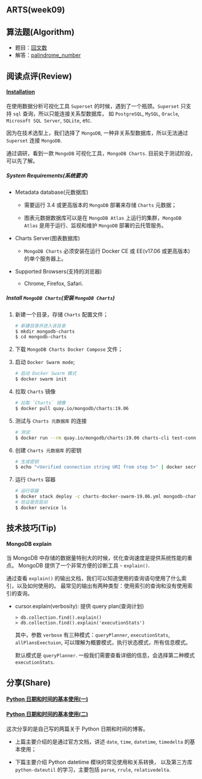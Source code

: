 ## ARTS(week09)

## 算法题(Algorithm)

- 题目：[回文数](https://leetcode-cn.com/problems/palindrome-number/)
- 解答：[palindrome_number](https://github.com/SharonChiong/leetcode/blob/master/algorithms/python/palindrome_number/palindrome_number.py)


## 阅读点评(Review)

#### [Installation](https://docs.mongodb.com/charts/onprem/installation/?_ga=2.205610139.923838046.1560741006-1769519089.1559815196)

在使用数据分析可视化工具 `Superset` 的时候，遇到了一个瓶颈。`Superset` 只支持 `sql` 查询，所以只能连接关系型数据库，
如 `PostgreSQL`, `MySQL`, `Oracle`, `Microsoft SQL Server`, `SQLite`, etc.

因为在技术选型上，我们选择了 `MongoDB`, 一种非关系型数据库，所以无法通过 `Superset` 连接 `MongoDB`.

通过调研，看到一款 `MongoDB` 可视化工具，`MongoDB Charts`. 目前处于测试阶段，可以先了解。

##### System Requirements(系统要求)

- Metadata database(元数据库)

  - 需要运行 3.4 或更高版本的 `MongoDB` 部署来存储 `Charts` 元数据；

  - 图表元数据数据库可以是在 `MongoDB Atlas` 上运行的集群，`MongoDB Atlas` 是用于运行、监视和维护 `MongoDB` 部署的云托管服务。

- Charts Server(图表数据库)

  - `MongoDB Charts` 必须安装在运行 Docker CE 或 EE(v17.06 或更高版本) 的单个服务器上。

- Supported Browsers(支持的浏览器)

  - Chrome, Firefox, Safari.
  
##### Install `MongoDB Charts`(安装 `MongoDB Charts`)

1. 新建一个目录，存储 `Charts` 配置文件；

    ```bash
    # 新建目录并进入该目录
    $ mkdir mongodb-charts
    $ cd mongodb-charts 
    ```

2. 下载 `MongoDB Charts Docker Compose` 文件；

3. 启动 `Docker Swarm mode`;

    ```bash
    # 启动 Docker Swarm 模式
    $ docker swarm init
    ```
    
4. 拉取 `Charts` 镜像

    ```bash
    # 拉取 `Charts` 镜像
    $ docker pull quay.io/mongodb/charts:19.06
    ```
    
5. 测试与 `Charts 元数据库` 的连接

    ```bash
    # 测试
    $ docker run --rm quay.io/mongodb/charts:19.06 charts-cli test-connection mongodb://<username>:<password>@myhost/
    ```
    
6. 创建 `Charts 元数据库` 的密钥

    ```bash
    # 生成密钥
    $ echo "<Verified connection string URI from step 5>" | docker secret creat charts-mongodb-uri -
    ```
    
7. 运行 `Charts` 容器

    ```bash
    # 运行容器
    $ docker stack deploy -c charts-docker-swarm-19.06.yml mongodb-charts
    # 验证是否启动
    $ docker service ls
    ```
   

## 技术技巧(Tip)

#### MongoDB explain

当 MongoDB 中存储的数据量特别大的时候，优化查询速度是提供系统性能的重点。
MongoDB 提供了一个非常方便的诊断工具 - `explain()`.

通过查看 `explain()` 的输出文档，我们可以知道使用的查询语句使用了什么索引，以及如何使用的。
最常见的输出有两种类型：使用索引的查询和没有使用索引的查询。

- cursor.explain(verbosity): 提供 query plan(查询计划)

    ```shell
    > db.collection.find().explain()
    > db.collection.find().explain('executionStats')
    ```

    其中，参数 `verbose` 有三种模式：`queryPlanner`, `executionStats`, `allPlansExectuion`, 
    可以理解为概要模式，执行状态模式，所有信息模式。
    
    默认模式是 `queryPlanner`.
    一般我们需要查看详细的信息，会选择第二种模式 `executionStats`.


## 分享(Share)

#### [Python 日期和时间的基本使用(一)](https://s7.zzs7.top/python-date.html)

#### [Python 日期和时间的基本使用(二)](https://s7.zzs7.top/python-date-2.html)

这次分享的是自己写的两篇关于 Python 日期和时间的博客。

- 上篇主要介绍的是通过官方文档，讲述 `date`, `time`, `datetime`, `timedelta` 的基本使用；

- 下篇主要介绍 Python datetime 模块的常见使用和关系转换，
以及第三方库 `python-dateutil` 的学习，主要包括 `parse`, `rrule`, `relativedelta`.

